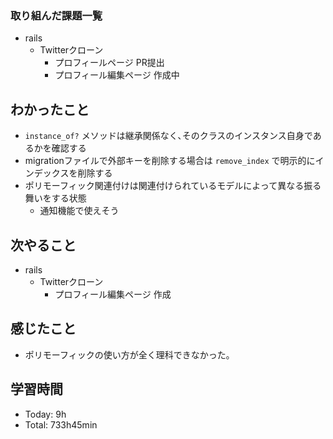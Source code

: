 ### 取り組んだ課題一覧
- rails
  - Twitterクローン
    - プロフィールページ PR提出
    - プロフィール編集ページ 作成中
## わかったこと
- `instance_of?` メソッドは継承関係なく､そのクラスのインスタンス自身であるかを確認する
- migrationファイルで外部キーを削除する場合は `remove_index` で明示的にインデックスを削除する
- ポリモーフィック関連付けは関連付けられているモデルによって異なる振る舞いをする状態
  - 通知機能で使えそう
## 次やること
- rails
  - Twitterクローン
    - プロフィール編集ページ 作成
## 感じたこと
- ポリモーフィックの使い方が全く理科できなかった｡
## 学習時間
- Today: 9h
- Total: 733h45min